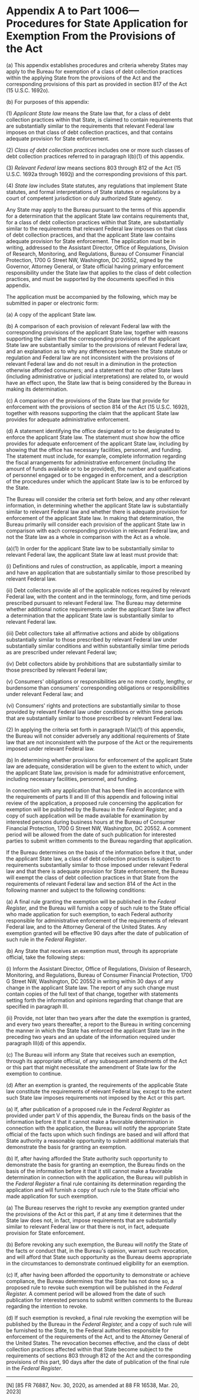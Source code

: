 # Appendix A to Part 1006—Procedures for State Application for Exemption From the Provisions of the Act






(a) This appendix establishes procedures and criteria whereby States may apply to the Bureau for exemption of a class of debt collection practices within the applying State from the provisions of the Act and the corresponding provisions of this part as provided in section 817 of the Act (15 U.S.C. 1692o).


(b) For purposes of this appendix:


(1) *Applicant State law* means the State law that, for a class of debt collection practices within that State, is claimed to contain requirements that are substantially similar to the requirements that relevant Federal law imposes on that class of debt collection practices, and that contains adequate provision for State enforcement.


(2) *Class of debt collection practices* includes one or more such classes of debt collection practices referred to in paragraph I(b)(1) of this appendix.


(3) *Relevant Federal law* means sections 803 through 812 of the Act (15 U.S.C. 1692a through 1692j) and the corresponding provisions of this part.


(4) *State law* includes State statutes, any regulations that implement State statutes, and formal interpretations of State statutes or regulations by a court of competent jurisdiction or duly authorized State agency.


Any State may apply to the Bureau pursuant to the terms of this appendix for a determination that the applicant State law contains requirements that, for a class of debt collection practices within that State, are substantially similar to the requirements that relevant Federal law imposes on that class of debt collection practices, and that the applicant State law contains adequate provision for State enforcement. The application must be in writing, addressed to the Assistant Director, Office of Regulations, Division of Research, Monitoring, and Regulations, Bureau of Consumer Financial Protection, 1700 G Street NW, Washington, DC 20552, signed by the Governor, Attorney General, or State official having primary enforcement responsibility under the State law that applies to the class of debt collection practices, and must be supported by the documents specified in this appendix.


The application must be accompanied by the following, which may be submitted in paper or electronic form:


(a) A copy of the applicant State law.


(b) A comparison of each provision of relevant Federal law with the corresponding provisions of the applicant State law, together with reasons supporting the claim that the corresponding provisions of the applicant State law are substantially similar to the provisions of relevant Federal law, and an explanation as to why any differences between the State statute or regulation and Federal law are not inconsistent with the provisions of relevant Federal law and do not result in a diminution in the protection otherwise afforded consumers; and a statement that no other State laws (including administrative or judicial interpretations) are related to, or would have an effect upon, the State law that is being considered by the Bureau in making its determination.


(c) A comparison of the provisions of the State law that provide for enforcement with the provisions of section 814 of the Act (15 U.S.C. 1692*l*), together with reasons supporting the claim that the applicant State law provides for adequate administrative enforcement.


(d) A statement identifying the office designated or to be designated to enforce the applicant State law. The statement must show how the office provides for adequate enforcement of the applicant State law, including by showing that the office has necessary facilities, personnel, and funding. The statement must include, for example, complete information regarding the fiscal arrangements for administrative enforcement (including the amount of funds available or to be provided), the number and qualifications of personnel engaged or to be engaged in enforcement, and a description of the procedures under which the applicant State law is to be enforced by the State.


The Bureau will consider the criteria set forth below, and any other relevant information, in determining whether the applicant State law is substantially similar to relevant Federal law and whether there is adequate provision for enforcement of the applicant State law. In making that determination, the Bureau primarily will consider each provision of the applicant State law in comparison with each corresponding provision in relevant Federal law, and not the State law as a whole in comparison with the Act as a whole.


(a)(1) In order for the applicant State law to be substantially similar to relevant Federal law, the applicant State law at least must provide that:


(i) Definitions and rules of construction, as applicable, import a meaning and have an application that are substantially similar to those prescribed by relevant Federal law.


(ii) Debt collectors provide all of the applicable notices required by relevant Federal law, with the content and in the terminology, form, and time periods prescribed pursuant to relevant Federal law. The Bureau may determine whether additional notice requirements under the applicant State law affect a determination that the applicant State law is substantially similar to relevant Federal law.


(iii) Debt collectors take all affirmative actions and abide by obligations substantially similar to those prescribed by relevant Federal law under substantially similar conditions and within substantially similar time periods as are prescribed under relevant Federal law;


(iv) Debt collectors abide by prohibitions that are substantially similar to those prescribed by relevant Federal law;


(v) Consumers' obligations or responsibilities are no more costly, lengthy, or burdensome than consumers' corresponding obligations or responsibilities under relevant Federal law; and


(vi) Consumers' rights and protections are substantially similar to those provided by relevant Federal law under conditions or within time periods that are substantially similar to those prescribed by relevant Federal law.


(2) In applying the criteria set forth in paragraph IV(a)(1) of this appendix, the Bureau will not consider adversely any additional requirements of State law that are not inconsistent with the purpose of the Act or the requirements imposed under relevant Federal law.


(b) In determining whether provisions for enforcement of the applicant State law are adequate, consideration will be given to the extent to which, under the applicant State law, provision is made for administrative enforcement, including necessary facilities, personnel, and funding.


In connection with any application that has been filed in accordance with the requirements of parts II and III of this appendix and following initial review of the application, a proposed rule concerning the application for exemption will be published by the Bureau in the _Federal Register,_ and a copy of such application will be made available for examination by interested persons during business hours at the Bureau of Consumer Financial Protection, 1700 G Street NW, Washington, DC 20552. A comment period will be allowed from the date of such publication for interested parties to submit written comments to the Bureau regarding that application.


If the Bureau determines on the basis of the information before it that, under the applicant State law, a class of debt collection practices is subject to requirements substantially similar to those imposed under relevant Federal law and that there is adequate provision for State enforcement, the Bureau will exempt the class of debt collection practices in that State from the requirements of relevant Federal law and section 814 of the Act in the following manner and subject to the following conditions:


(a) A final rule granting the exemption will be published in the _Federal Register,_ and the Bureau will furnish a copy of such rule to the State official who made application for such exemption, to each Federal authority responsible for administrative enforcement of the requirements of relevant Federal law, and to the Attorney General of the United States. Any exemption granted will be effective 90 days after the date of publication of such rule in the _Federal Register_.


(b) Any State that receives an exemption must, through its appropriate official, take the following steps:


(i) Inform the Assistant Director, Office of Regulations, Division of Research, Monitoring, and Regulations, Bureau of Consumer Financial Protection, 1700 G Street NW, Washington, DC 20552 in writing within 30 days of any change in the applicant State law. The report of any such change must contain copies of the full text of that change, together with statements setting forth the information and opinions regarding that change that are specified in paragraph III.


(ii) Provide, not later than two years after the date the exemption is granted, and every two years thereafter, a report to the Bureau in writing concerning the manner in which the State has enforced the applicant State law in the preceding two years and an update of the information required under paragraph III(d) of this appendix.


(c) The Bureau will inform any State that receives such an exemption, through its appropriate official, of any subsequent amendments of the Act or this part that might necessitate the amendment of State law for the exemption to continue.


(d) After an exemption is granted, the requirements of the applicable State law constitute the requirements of relevant Federal law, except to the extent such State law imposes requirements not imposed by the Act or this part.


(a) If, after publication of a proposed rule in the _Federal Register_ as provided under part V of this appendix, the Bureau finds on the basis of the information before it that it cannot make a favorable determination in connection with the application, the Bureau will notify the appropriate State official of the facts upon which such findings are based and will afford that State authority a reasonable opportunity to submit additional materials that demonstrate the basis for granting an exemption.


(b) If, after having afforded the State authority such opportunity to demonstrate the basis for granting an exemption, the Bureau finds on the basis of the information before it that it still cannot make a favorable determination in connection with the application, the Bureau will publish in the _Federal Register_ a final rule containing its determination regarding the application and will furnish a copy of such rule to the State official who made application for such exemption.


(a) The Bureau reserves the right to revoke any exemption granted under the provisions of the Act or this part, if at any time it determines that the State law does not, in fact, impose requirements that are substantially similar to relevant Federal law or that there is not, in fact, adequate provision for State enforcement.


(b) Before revoking any such exemption, the Bureau will notify the State of the facts or conduct that, in the Bureau's opinion, warrant such revocation, and will afford that State such opportunity as the Bureau deems appropriate in the circumstances to demonstrate continued eligibility for an exemption.


(c) If, after having been afforded the opportunity to demonstrate or achieve compliance, the Bureau determines that the State has not done so, a proposed rule to revoke such exemption will be published in the _Federal Register._ A comment period will be allowed from the date of such publication for interested persons to submit written comments to the Bureau regarding the intention to revoke.


(d) If such exemption is revoked, a final rule revoking the exemption will be published by the Bureau in the _Federal Register,_ and a copy of such rule will be furnished to the State, to the Federal authorities responsible for enforcement of the requirements of the Act, and to the Attorney General of the United States. The revocation becomes effective, and the class of debt collection practices affected within that State become subject to the requirements of sections 803 through 812 of the Act and the corresponding provisions of this part, 90 days after the date of publication of the final rule in the _Federal Register_.



---

[N] [85 FR 76887, Nov. 30, 2020, as amended at 88 FR 16538, Mar. 20, 2023]








